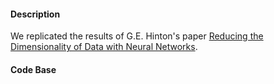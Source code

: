 #### Description
We replicated the results of G.E. Hinton's paper [Reducing the Dimensionality of Data with Neural Networks](http://www.cs.toronto.edu/~hinton/science.pdf).

#### Code Base
